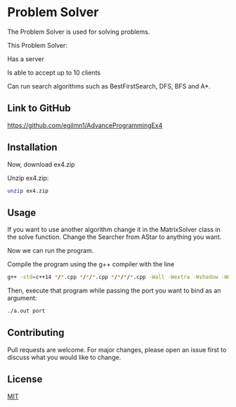 # Problem Solver

The Problem Solver is used for solving problems.

This Problem Solver:

Has a server

Is able to accept up to 10 clients

Can run search algorithms such as BestFirstSearch, DFS, BFS and A*.


## Link to GitHub

https://github.com/egjlmn1/AdvanceProgrammingEx4


## Installation

Now, download ex4.zip

Unzip ex4.zip:

```bash
unzip ex4.zip
```

## Usage

If you want to use another algorithm change it in the MatrixSolver class in the solve function. Change the Searcher from AStar to anything you want.

Now we can run the program.‬‬

Compile the program using the g++ compiler with the line

```bash
g++ -std=c++14 */*.cpp */*/*.cpp */*/*/*.cpp -Wall -Wextra -Wshadow -Wnon-virtual-dtor -pedantic -o a.out -pthread
```

Then, execute that program while passing the port you want to bind as an argument:
```bash
./a.out port
```

## Contributing
Pull requests are welcome. For major changes, please open an issue first to discuss what you would like to change.

## License
[MIT](https://choosealicense.com/licenses/mit/)
